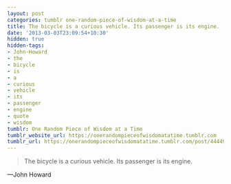 ```yaml
---
layout: post
categories: tumblr one-random-piece-of-wisdom-at-a-time
title: The bicycle is a curious vehicle. Its passenger is its engine.
date: '2013-03-03T23:09:54+10:30'
hidden: true
hidden-tags:
- John-Howard
- the
- bicycle
- is
- a
- curious
- vehicle
- its
- passenger
- engine
- quote
- wisdom
tumblr: One Random Piece of Wisdom at a Time
tumblr_website_url: https://onerandompieceofwisdomatatime.tumblr.com
tumblr_url: https://onerandompieceofwisdomatatime.tumblr.com/post/44449636223/the-bicycle-is-a-curious-vehicle-its-passenger-is
---
```

> The bicycle is a curious vehicle. Its passenger is its engine.

—John Howard
